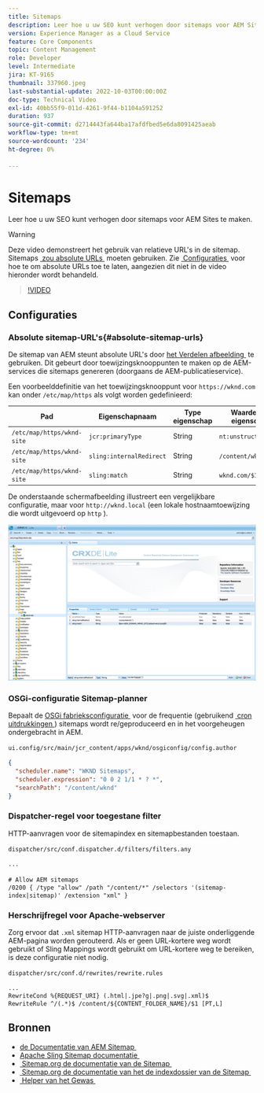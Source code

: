 ```yaml
---
title: Sitemaps
description: Leer hoe u uw SEO kunt verhogen door sitemaps voor AEM Sites te maken.
version: Experience Manager as a Cloud Service
feature: Core Components
topic: Content Management
role: Developer
level: Intermediate
jira: KT-9165
thumbnail: 337960.jpeg
last-substantial-update: 2022-10-03T00:00:00Z
doc-type: Technical Video
exl-id: 40bb55f9-011d-4261-9f44-b1104a591252
duration: 937
source-git-commit: d2714443fa644ba17afdfbed5e6da8091425aeab
workflow-type: tm+mt
source-wordcount: '234'
ht-degree: 0%

---
```


# Sitemaps

Leer hoe u uw SEO kunt verhogen door sitemaps voor AEM Sites te maken.

>[!WARNING]
>
>Deze video demonstreert het gebruik van relatieve URL&#39;s in de sitemap. Sitemaps [&#x200B; zou absolute URLs &#x200B;](https://sitemaps.org/protocol.html) moeten gebruiken. Zie [&#x200B; Configuraties &#x200B;](#absolute-sitemap-urls) voor hoe te om absolute URLs toe te laten, aangezien dit niet in de video hieronder wordt behandeld.

>[!VIDEO](https://video.tv.adobe.com/v/3454367?quality=12&learn=on&captions=dut)

## Configuraties

### Absolute sitemap-URL&#39;s{#absolute-sitemap-urls}

De sitemap van AEM steunt absolute URL&#39;s door [&#x200B; het Verdelen afbeelding &#x200B;](https://sling.apache.org/documentation/the-sling-engine/mappings-for-resource-resolution.html) te gebruiken. Dit gebeurt door toewijzingsknooppunten te maken op de AEM-services die sitemaps genereren (doorgaans de AEM-publicatieservice).

Een voorbeelddefinitie van het toewijzingsknooppunt voor `https://wknd.com` kan onder `/etc/map/https` als volgt worden gedefinieerd:

| Pad | Eigenschapnaam | Type eigenschap | Waarde van eigenschap |
|------|----------|---------------|-------|
| `/etc/map/https/wknd-site` | `jcr:primaryType` | String | `nt:unstructured` |
| `/etc/map/https/wknd-site` | `sling:internalRedirect` | String | `/content/wknd/(.*)` |
| `/etc/map/https/wknd-site` | `sling:match` | String | `wknd.com/$1` |

De onderstaande schermafbeelding illustreert een vergelijkbare configuratie, maar voor `http://wknd.local` (een lokale hostnaamtoewijzing die wordt uitgevoerd op `http` ).

![&#x200B; Sitemap absolute configuratie URLs &#x200B;](../assets/sitemaps/sitemaps-absolute-urls.jpg)


### OSGi-configuratie Sitemap-planner

Bepaalt de [&#x200B; OSGi fabrieksconfiguratie &#x200B;](http://localhost:4502/system/console/configMgr/org.apache.sling.sitemap.impl.SitemapScheduler) voor de frequentie (gebruikend [&#x200B; cron uitdrukkingen &#x200B;](https://cron.help/)) sitemaps wordt re/geproduceerd en in het voorgeheugen ondergebracht in AEM.

`ui.config/src/main/jcr_content/apps/wknd/osgiconfig/config.author`

```json
{
  "scheduler.name": "WKND Sitemaps",
  "scheduler.expression": "0 0 2 1/1 * ? *",
  "searchPath": "/content/wknd"
}
```

### Dispatcher-regel voor toegestane filter

HTTP-aanvragen voor de sitemapindex en sitemapbestanden toestaan.

`dispatcher/src/conf.dispatcher.d/filters/filters.any`

```
...

# Allow AEM sitemaps
/0200 { /type "allow" /path "/content/*" /selectors '(sitemap-index|sitemap)' /extension "xml" }
```

### Herschrijfregel voor Apache-webserver

Zorg ervoor dat `.xml` sitemap HTTP-aanvragen naar de juiste onderliggende AEM-pagina worden gerouteerd. Als er geen URL-kortere weg wordt gebruikt of Sling Mappings wordt gebruikt om URL-kortere weg te bereiken, is deze configuratie niet nodig.

`dispatcher/src/conf.d/rewrites/rewrite.rules`

```
...
RewriteCond %{REQUEST_URI} (.html|.jpe?g|.png|.svg|.xml)$
RewriteRule ^/(.*)$ /content/${CONTENT_FOLDER_NAME}/$1 [PT,L]
```

## Bronnen

+ [&#x200B; de Documentatie van AEM Sitemap &#x200B;](https://experienceleague.adobe.com/docs/experience-manager-cloud-service/content/overview/seo-and-url-management.html?lang=nl-NL)
+ [&#x200B; Apache Sling Sitemap documentatie &#x200B;](https://github.com/apache/sling-org-apache-sling-sitemap#readme)
+ [&#x200B; Sitemap.org de documentatie van de Sitemap &#x200B;](https://www.sitemaps.org/protocol.html)
+ [&#x200B; Sitemap.org de documentatie van het de indexdossier van de Sitemap &#x200B;](https://www.sitemaps.org/protocol.html#index)
+ [&#x200B; Helper van het Gewas &#x200B;](https://cron.help/)
